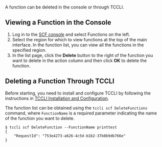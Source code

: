 A function can be deleted in the console or through TCCLI.
## Viewing a Function in the Console

1. Log in to the [SCF console](https://console.cloud.tencent.com/scf) and select Functions on the left.
2. Select the region for which to view functions at the top of the main interface. In the function list, you can view all the functions in the specified region.
3. In the list page, click the **Delete** button to the right of the function you want to delete in the action column and then click **OK** to delete the function.


## Deleting a Function Through TCCLI
Before starting, you need to install and configure TCCLI by following the instructions in [TCCLI Installation and Configuration](https://intl.cloud.tencent.com/document/product/1013/30220).

The function list can be obtained using the `tccli scf DeleteFunctions` command, where `FunctionName` is a required parameter indicating the name of the function you want to delete.
```
$ tccli scf DeleteFunction --FunctionName printtest
{
    "RequestId": "753e4273-a626-4c5d-b1b2-37b8b9db766e"
}
```
